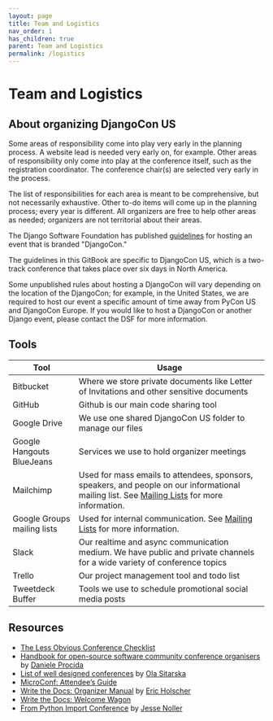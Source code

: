 ```yaml
---
layout: page
title: Team and Logistics
nav_order: 1
has_children: true
parent: Team and Logistics
permalink: /logistics
---
```


# Team and Logistics 

## About organizing DjangoCon US 

Some areas of responsibility come into play very early in the planning process. A website lead is needed very early on, for example. Other areas of responsibility only come into play at the conference itself, such as the registration coordinator. The conference chair(s) are selected very early in the process.  

The list of responsibilities for each area is meant to be comprehensive, but not necessarily exhaustive. Other to-do items will come up in the planning process; every year is different. All organizers are free to help other areas as needed; organizers are not territorial about their areas. 

The Django Software Foundation has published [guidelines](https://www.djangoproject.com/foundation/conferences/) for hosting an event that is branded "DjangoCon."

The guidelines in this GitBook are specific to DjangoCon US, which is a two-track conference that takes place over six days in North America. 

Some unpublished rules about hosting a DjangoCon will vary depending on the location of the DjangoCon; for example, in the United States, we are required to host our event a specific amount of time away from PyCon US and DjangoCon Europe. If you would like to host a DjangoCon or another Django event, please contact the DSF for more information.

## Tools 

| Tool | Usage | 
| --- | --- | 
| Bitbucket | Where we store private documents like Letter of Invitations and other sensitive documents | 
| GitHub | Github is our main code sharing tool | 
| Google Drive | We use one shared DjangoCon US folder to manage our files | 
| Google Hangouts<br />BlueJeans | Services we use to hold organizer meetings | 
| Mailchimp | Used for mass emails to attendees, sponsors, speakers, and people on our informational mailing list. See [Mailing Lists](docs/communications/mailing_lists.html) for more information. | 
| Google Groups mailing lists | Used for internal communication. See [Mailing Lists](docs/communications/mailing_lists.html) for more information. |
| Slack | Our realtime and async communication medium. We have public and private channels for a wide variety of conference topics | 
| Trello | Our project management tool and todo list | 
| Tweetdeck <br /> Buffer | Tools we use to schedule promotional social media posts |

## Resources 

- [The Less Obvious Conference Checklist](https://github.com/mxsasha/lessobviouschecklist)
- [Handbook for open-source software community conference organisers](https://github.com/evildmp/conference-handbook) by [Daniele Procida](https://github.com/evildmp)
- [List of well designed conferences](https://github.com/olasitarska/pretty-conferences) by [Ola Sitarska](https://github.com/olasitarska/pretty-conferences)
- [MicroConf: Attendee’s Guide](http://doubleyouraudience.com/microconf-guide/)
- [Write the Docs: Organizer Manual](https://github.com/writethedocs/organizer-manual) by [Eric Holscher](https://github.com/ericholscher)
- [Write the Docs: Welcome Wagon](http://www.writethedocs.org/conf/na/2016/welcome-wagon/)
- [From Python Import Conference](https://github.com/jnoller/conference) by [Jesse Noller](https://github.com/jnoller)